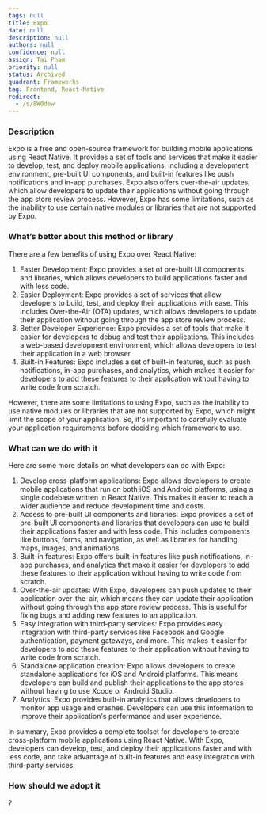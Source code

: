 ```yaml
---
tags: null
title: Expo
date: null
description: null
authors: null
confidence: null
assign: Tai Pham
priority: null
status: Archived
quadrant: Frameworks
tag: Frontend, React-Native
redirect:
  - /s/8W0dew
---
```


<!-- table_of_contents d99e0b45-ea08-41b9-a65a-ab9422a65813 -->

### Description

Expo is a free and open-source framework for building mobile applications using React Native. It provides a set of tools and services that make it easier to develop, test, and deploy mobile applications, including a development environment, pre-built UI components, and built-in features like push notifications and in-app purchases. Expo also offers over-the-air updates, which allow developers to update their applications without going through the app store review process. However, Expo has some limitations, such as the inability to use certain native modules or libraries that are not supported by Expo.

### What’s better about this method or library

There are a few benefits of using Expo over React Native:

1. Faster Development: Expo provides a set of pre-built UI components and libraries, which allows developers to build applications faster and with less code.
1. Easier Deployment: Expo provides a set of services that allow developers to build, test, and deploy their applications with ease. This includes Over-the-Air (OTA) updates, which allows developers to update their application without going through the app store review process.
1. Better Developer Experience: Expo provides a set of tools that make it easier for developers to debug and test their applications. This includes a web-based development environment, which allows developers to test their application in a web browser.
1. Built-in Features: Expo includes a set of built-in features, such as push notifications, in-app purchases, and analytics, which makes it easier for developers to add these features to their application without having to write code from scratch.

However, there are some limitations to using Expo, such as the inability to use native modules or libraries that are not supported by Expo, which might limit the scope of your application. So, it's important to carefully evaluate your application requirements before deciding which framework to use.

### What can we do with it

Here are some more details on what developers can do with Expo:

1. Develop cross-platform applications: Expo allows developers to create mobile applications that run on both iOS and Android platforms, using a single codebase written in React Native. This makes it easier to reach a wider audience and reduce development time and costs.
1. Access to pre-built UI components and libraries: Expo provides a set of pre-built UI components and libraries that developers can use to build their applications faster and with less code. This includes components like buttons, forms, and navigation, as well as libraries for handling maps, images, and animations.
1. Built-in features: Expo offers built-in features like push notifications, in-app purchases, and analytics that make it easier for developers to add these features to their application without having to write code from scratch.
1. Over-the-air updates: With Expo, developers can push updates to their application over-the-air, which means they can update their application without going through the app store review process. This is useful for fixing bugs and adding new features to an application.
1. Easy integration with third-party services: Expo provides easy integration with third-party services like Facebook and Google authentication, payment gateways, and more. This makes it easier for developers to add these features to their application without having to write code from scratch.
1. Standalone application creation: Expo allows developers to create standalone applications for iOS and Android platforms. This means developers can build and publish their applications to the app stores without having to use Xcode or Android Studio.
1. Analytics: Expo provides built-in analytics that allows developers to monitor app usage and crashes. Developers can use this information to improve their application's performance and user experience.

In summary, Expo provides a complete toolset for developers to create cross-platform mobile applications using React Native. With Expo, developers can develop, test, and deploy their applications faster and with less code, and take advantage of built-in features and easy integration with third-party services.

### How should we adopt it

?

<!-- child_database 7e1050bd-022d-43cc-a308-1f552b80fba1 -->
